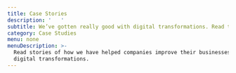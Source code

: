 ```yaml
---
title: Case Stories
description: '   '
subtitle: We’ve gotten really good with digital transformations. Read the stories.
category: Case Studies
menu: none
menuDescription: >-
  Read stories of how we have helped companies improve their businesses through
  digital transformations.
---
```

